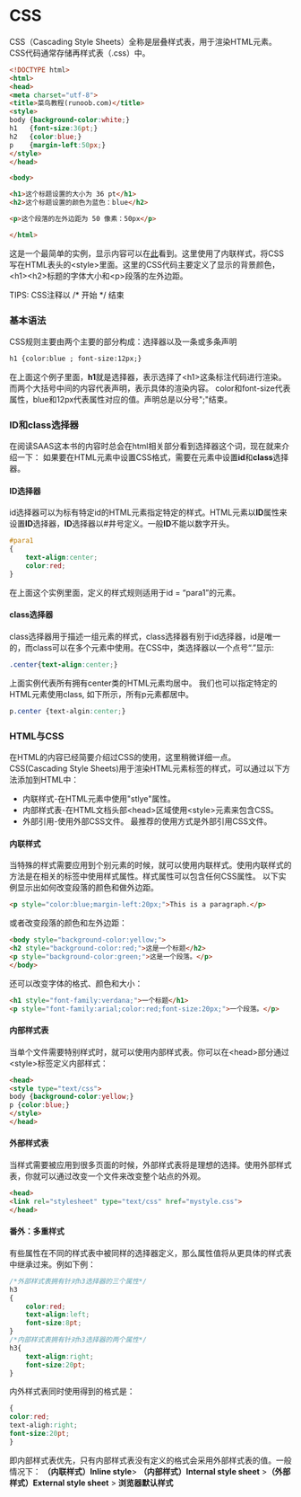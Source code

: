 # CSS
CSS（Cascading Style Sheets）全称是层叠样式表，用于渲染HTML元素。CSS代码通常存储再样式表（.css）中。
```html
<!DOCTYPE html>
<html>
<head>
<meta charset="utf-8">
<title>菜鸟教程(runoob.com)</title>
<style>
body {background-color:white;}
h1   {font-size:36pt;}
h2   {color:blue;}
p    {margin-left:50px;}
</style>
</head>

<body>

<h1>这个标题设置的大小为 36 pt</h1>
<h2>这个标题设置的颜色为蓝色：blue</h2>

<p>这个段落的左外边距为 50 像素：50px</p> 

</html>
```
这是一个最简单的实例，显示内容可以在[此](http://www.runoob.com/try/try.php?filename=ex1)看到。这里使用了内联样式，将CSS写在HTML表头的&lt;style&gt;里面。这里的CSS代码主要定义了显示的背景颜色，&lt;h1&gt;&lt;h2&gt;标题的字体大小和&lt;p&gt;段落的左外边距。

TIPS: CSS注释以 /* 开始 */ 结束

### 基本语法
CSS规则主要由两个主要的部分构成：选择器以及一条或多条声明
```html
h1 {color:blue ; font-size:12px;}
```
在上面这个例子里面，**h1**就是选择器，表示选择了&lt;h1&gt;这条标注代码进行渲染。而两个大括号中间的内容代表声明，表示具体的渲染内容。 color和font-size代表属性，blue和12px代表属性对应的值。声明总是以分号";"结束。

### ID和class选择器
在阅读SAAS这本书的内容时总会在html相关部分看到选择器这个词，现在就来介绍一下：
如果要在HTML元素中设置CSS格式，需要在元素中设置**id**和**class**选择器。

#### ID选择器
id选择器可以为标有特定id的HTML元素指定特定的样式。HTML元素以**ID**属性来设置**ID**选择器，**ID**选择器以#井号定义。一般**ID**不能以数字开头。
```css
#para1
{
    text-align:center;
    color:red;
}
```
在上面这个实例里面，定义的样式规则适用于id = “para1”的元素。

#### class选择器
class选择器用于描述一组元素的样式，class选择器有别于id选择器，id是唯一的，而class可以在多个元素中使用。在CSS中，类选择器以一个点号“.”显示:
```css
.center{text-align:center;}
```
上面实例代表所有拥有center类的HTML元素均居中。
我们也可以指定特定的HTML元素使用class, 如下所示，所有p元素都居中。
```css
p.center {text-algin:center;}
```

### HTML与CSS
在HTML的内容已经简要介绍过CSS的使用，这里稍微详细一点。
CSS(Cascading Style Sheets)用于渲染HTML元素标签的样式，可以通过以下方法添加到HTML中：
* 内联样式-在HTML元素中使用"stlye"属性。
* 内部样式表-在HTML文档头部&lt;head&gt;区域使用&lt;style&gt;元素来包含CSS。
* 外部引用-使用外部CSS文件。
最推荐的使用方式是外部引用CSS文件。

#### 内联样式
当特殊的样式需要应用到个别元素的时候，就可以使用内联样式。使用内联样式的方法是在相关的标签中使用样式属性。样式属性可以包含任何CSS属性。
以下实例显示出如何改变段落的颜色和做外边距。
```html
<p style="color:blue;margin-left:20px;">This is a paragraph.</p>
```
或者改变段落的颜色和左外边距：
```html
<body style="background-color:yellow;">
<h2 style="background-color:red;">这是一个标题</h2>
<p style="background-color:green;">这是一个段落。</p>
</body>
```
还可以改变字体的格式、颜色和大小：
```html
<h1 style="font-family:verdana;">一个标题</h1>
<p style="font-family:arial;color:red;font-size:20px;">一个段落。</p>
```

#### 内部样式表
当单个文件需要特别样式时，就可以使用内部样式表。你可以在&lt;head&gt;部分通过&lt;style&gt;标签定义内部样式：
```html
<head>
<style type="text/css">
body {background-color:yellow;}
p {color:blue;}
</style>
</head>
```
#### 外部样式表
当样式需要被应用到很多页面的时候，外部样式表将是理想的选择。使用外部样式表，你就可以通过改变一个文件来改变整个站点的外观。
```html
<head>
<link rel="stylesheet" type="text/css" href="mystyle.css">
</head>
```

#### 番外：多重样式
有些属性在不同的样式表中被同样的选择器定义，那么属性值将从更具体的样式表中继承过来。例如下例：
```css
/*外部样式表拥有针对h3选择器的三个属性*/
h3
{
    color:red;
    text-align:left;
    font-size:8pt;
}
/*内部样式表拥有针对h3选择器的两个属性*/
h3{
    text-align:right;
    font-size:20pt;
}
```
内外样式表同时使用得到的格式是：
```css
{
color:red;
text-aligh:right;
font-size:20pt;
}
```
即内部样式表优先，只有内部样式表没有定义的格式会采用外部样式表的值。一般情况下：
**（内联样式）Inline style**> **（内部样式）Internal style sheet** >**（外部样式）External style sheet** > **浏览器默认样式**
